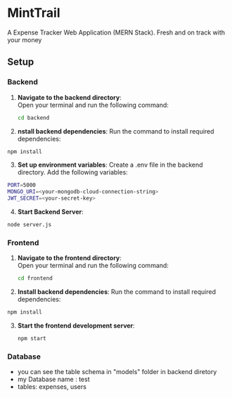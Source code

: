 # MintTrail
A Expense Tracker Web Application (MERN Stack).   Fresh and on track with your money

## Setup  

### Backend  

1. **Navigate to the backend directory**:  
   Open your terminal and run the following command:
   ```bash
   cd backend
   ```
   
2. **nstall backend dependencies**:
Run the command to install required dependencies:

``` bash
npm install
```
3. **Set up environment variables**:
Create a .env file in the backend directory.
Add the following variables:
``` bash
PORT=5000
MONGO_URI=<your-mongodb-cloud-connection-string>
JWT_SECRET=<your-secret-key>
```
4. **Start Backend Server**:
```bash
node server.js
```


### Frontend

1. **Navigate to the frontend directory**:  
   Open your terminal and run the following command:
   ```bash
   cd frontend
   ```
   
2. **Install backend dependencies**:
Run the command to install required dependencies:

``` bash
npm install
```
3. **Start the frontend development server**:
   ``` bash
   npm start
   ```


### Database
- you can see the table schema in "models" folder in backend diretory
- my Database name : test
- tables: expenses, users
